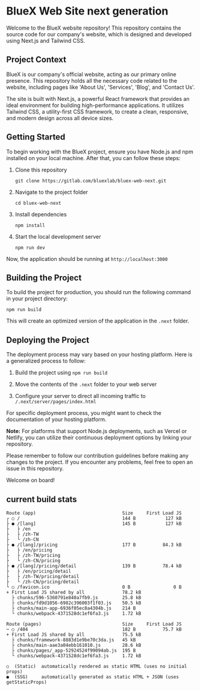 # BlueX Web Site next generation

Welcome to the BlueX website repository! This repository contains the source code for our company's website, which is designed and developed using Next.js and Tailwind CSS.

## Project Context

BlueX is our company's official website, acting as our primary online presence. This repository holds all the necessary code related to the website, including pages like 'About Us', 'Services', 'Blog', and 'Contact Us'.

The site is built with Next.js, a powerful React framework that provides an ideal environment for building high-performance applications. It utilizes Tailwind CSS, a utility-first CSS framework, to create a clean, responsive, and modern design across all device sizes.

## Getting Started

To begin working with the BlueX project, ensure you have Node.js and npm installed on your local machine. After that, you can follow these steps:

1. Clone this repository
   ```
   git clone https://gitlab.com/bluexlab/bluex-web-next.git
   ```

2. Navigate to the project folder
   ```
   cd bluex-web-next
   ```

3. Install dependencies
   ```
   npm install
   ```

4. Start the local development server
   ```
   npm run dev
   ```

Now, the application should be running at `http://localhost:3000`

## Building the Project

To build the project for production, you should run the following command in your project directory:

```
npm run build
```

This will create an optimized version of the application in the `.next` folder.

## Deploying the Project

The deployment process may vary based on your hosting platform. Here is a generalized process to follow:

1. Build the project using `npm run build`

2. Move the contents of the `.next` folder to your web server

3. Configure your server to direct all incoming traffic to `/.next/server/pages/index.html`

For specific deployment process, you might want to check the documentation of your hosting platform.

**Note:** For platforms that support Node.js deployments, such as Vercel or Netlify, you can utilize their continuous deployment options by linking your repository.

Please remember to follow our contribution guidelines before making any changes to the project. If you encounter any problems, feel free to open an issue in this repository.

Welcome on board!



## current build stats

```
Route (app)                                Size     First Load JS
┌ ○ /                                      144 B           127 kB
├ ● /[lang]                                145 B           127 kB
├   ├ /en
├   ├ /zh-TW
├   └ /zh-CN
├ ● /[lang]/pricing                        177 B          84.3 kB
├   ├ /en/pricing
├   ├ /zh-TW/pricing
├   └ /zh-CN/pricing
├ ● /[lang]/pricing/detail                 139 B          78.4 kB
├   ├ /en/pricing/detail
├   ├ /zh-TW/pricing/detail
├   └ /zh-CN/pricing/detail
└ ○ /favicon.ico                           0 B                0 B
+ First Load JS shared by all              78.2 kB
  ├ chunks/596-5360791e840a7fb9.js         25.8 kB
  ├ chunks/fd9d1056-6982c396003f1f03.js    50.5 kB
  ├ chunks/main-app-6936f05ec8a4304b.js    214 B
  └ chunks/webpack-4371528dc1ef6fa3.js     1.72 kB

Route (pages)                              Size     First Load JS
─ ○ /404                                   182 B          75.7 kB
+ First Load JS shared by all              75.5 kB
  ├ chunks/framework-8883d1e9be70c3da.js   45 kB
  ├ chunks/main-aae3a04ebb161010.js        28.6 kB
  ├ chunks/pages/_app-52924524f99094ab.js  195 B
  └ chunks/webpack-4371528dc1ef6fa3.js     1.72 kB

○  (Static)  automatically rendered as static HTML (uses no initial props)
●  (SSG)     automatically generated as static HTML + JSON (uses getStaticProps)
```
